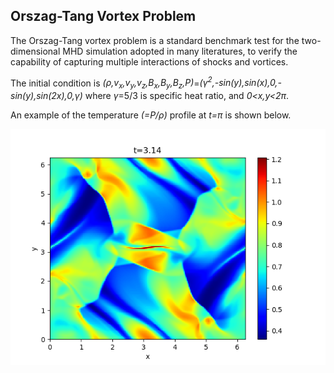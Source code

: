 ## Orszag-Tang Vortex Problem

The Orszag-Tang vortex problem is a standard benchmark test for the two-dimensional MHD simulation adopted in many literatures, to verify the capability of capturing multiple interactions of shocks and vortices.

The initial condition is *(&rho;,v<sub>x</sub>,v<sub>y</sub>,v<sub>z</sub>,B<sub>x</sub>,B<sub>y</sub>,B<sub>z</sub>,P)*=*(&gamma;<sup>2</sup>,-sin(y),sin(x),0,-sin(y),sin(2x),0,&gamma;)* where *&gamma;*=5/3 is specific heat ratio, and *0<x,y<2&pi;*.

An example of the temperature *(=P/&rho;)* profile at *t=&pi;* is shown below.

![OT vortex](../imgs/OTvortex/Figure_1.png)
